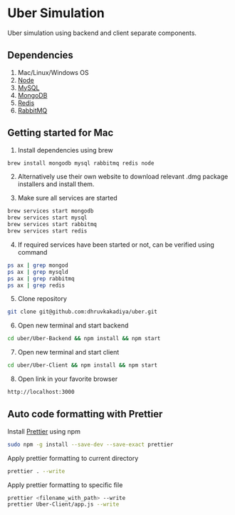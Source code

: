 # Uber Simulation

Uber simulation using backend and client separate components.

## Dependencies

1. Mac/Linux/Windows OS
2. [Node](https://nodejs.org/en)
3. [MySQL](https://www.mysql.com/)
4. [MongoDB](https://www.mongodb.com/)
5. [Redis](https://redis.com/)
6. [RabbitMQ](https://www.rabbitmq.com/)

## Getting started for Mac

1. Install dependencies using brew

```bash
brew install mongodb mysql rabbitmq redis node
```

2. Alternatively use their own website to download relevant .dmg package
   installers and install them.

3. Make sure all services are started

```bash
brew services start mongodb
brew services start mysql
brew services start rabbitmq
brew services start redis
```

4. If required services have been started or not, can be verified using command

```bash
ps ax | grep mongod
ps ax | grep mysqld
ps ax | grep rabbitmq
ps ax | grep redis
```

5. Clone repository

```bash
git clone git@github.com:dhruvkakadiya/uber.git
```

6. Open new terminal and start backend

```bash
cd uber/Uber-Backend && npm install && npm start
```

7. Open new terminal and start client

```bash
cd uber/Uber-Client && npm install && npm start
```

8. Open link in your favorite browser

```bash
http://localhost:3000
```

## Auto code formatting with Prettier

Install [Prettier](https://prettier.io/) using npm

```bash
sudo npm -g install --save-dev --save-exact prettier
```

Apply prettier formatting to current directory

```bash
prettier . --write
```

Apply prettier formatting to specific file

```bash
prettier <filename_with_path> --write
prettier Uber-Client/app.js --write
```
